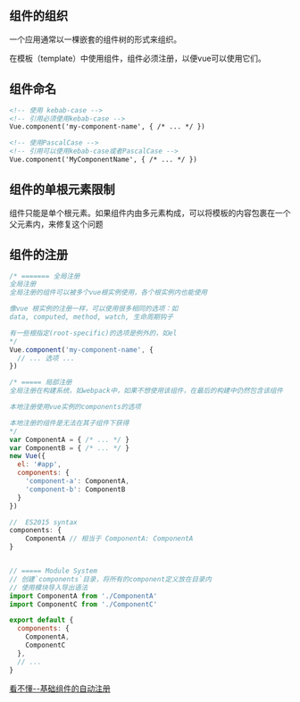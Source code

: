 


## 组件的组织
一个应用通常以一棵嵌套的组件树的形式来组织。

在模板（template）中使用组件，组件必须注册，以便vue可以使用它们。

## 组件命名
```html
<!-- 使用 kebab-case -->
<!-- 引用必须使用kebab-case -->
Vue.component('my-component-name', { /* ... */ })

<!-- 使用PascalCase -->
<!-- 引用可以使用kebab-case或者PascalCase -->
Vue.component('MyComponentName', { /* ... */ })
```


## 组件的单根元素限制
组件只能是单个根元素。如果组件内由多元素构成，可以将模板的内容包裹在一个父元素内，来修复这个问题

## 组件的注册

```js
/* ======= 全局注册
全局注册
全局注册的组件可以被多个vue根实例使用，各个根实例内也能使用

像vue 根实例的注册一样，可以使用很多相同的选项：如
data, computed, method, watch, 生命周期钩子

有一些根指定(root-specific)的选项是例外的，如el 
*/
Vue.component('my-component-name', {
  // ... 选项 ...
})

/* ===== 局部注册
全局注册在构建系统，如webpack中，如果不想使用该组件，在最后的构建中仍然包含该组件

本地注册使用vue实例的components的选项

本地注册的组件是无法在其子组件下获得
*/
var ComponentA = { /* ... */ }
var ComponentB = { /* ... */ }
new Vue({
  el: '#app',
  components: {
    'component-a': ComponentA,
    'component-b': ComponentB
  }
})

//  ES2015 syntax
components: {
    ComponentA // 相当于 ComponentA: ComponentA
}


// ===== Module System
// 创建`components`目录，将所有的component定义放在目录内
// 使用模块导入导出语法
import ComponentA from './ComponentA'
import ComponentC from './ComponentC'

export default {
  components: {
    ComponentA,
    ComponentC
  },
  // ...
}
```
[看不懂--基础组件的自动注册 ](https://vuejs.org/v2/guide/components-registration.html#Automatic-Global-Registration-of-Base-Components)